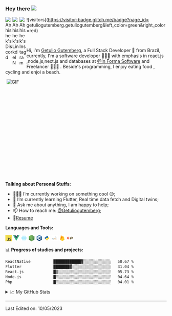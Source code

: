 ### Hey there <img src="https://media.giphy.com/media/hvRJCLFzcasrR4ia7z/giphy.gif" width="25px">
<a href="https://discord.gg/D7d5btMT">
  <img align="left" alt="Abhishek's Discord" width="22px" src="https://seeklogo.com//images/D/discord-logo-134E148657-seeklogo.com.png" />
</a>
<!--<a href="https://twitter.com/geeky_abhiz">
  <img align="left" alt="Abhishek Naidu | Twitter" width="22px" src="https://cdn.jsdelivr.net/npm/simple-icons@v3/icons/twitter.svg" />
</a>-->
<a href="https://www.linkedin.com/in/getuliogutemberg/">
  <img align="left" alt="Abhishek's LinkdeIN" width="22px" src="https://cdn-icons-png.flaticon.com/256/174/174857.png" />
</a>
<!--<a href="https://t.me/">
  <img align="left" alt="Abhishek's Telegram" width="22px" src="https://upload.wikimedia.org/wikipedia/commons/thumb/8/82/Telegram_logo.svg/2048px-Telegram_logo.svg.png" />
</a>-->
<a href="https://www.instagram.com/getuliogutemberg/">
  <img align="left" alt="Abhishek's Instagram" width="22px" src="https://upload.wikimedia.org/wikipedia/commons/thumb/e/e7/Instagram_logo_2016.svg/2048px-Instagram_logo_2016.svg.png" />
</a>
<!--<a href="https://www.reddit.com/user/geekyabhi/">
  <img align="left" alt="Abhishek's Reddit" width="22px" src="https://cdn.jsdelivr.net/npm/simple-icons@v3/icons/reddit.svg" />
</a>-->
<!--<a href="https://leetcode.com/abhisheknaiidu/">
  <img align="left" alt="Abhishek's Leetcode" width="22px" src="https://cdn.jsdelivr.net/npm/simple-icons@v3/icons/leetcode.svg" />
</a>-->


 ![visitors](https://visitor-badge.glitch.me/badge?page_id= getuliogutemberg.getuliogutemberg&left_color=green&right_color=red)

<br />

Hi, I'm [Getulio Gutemberg](https://www.linkedin.com/in/getuliogutemberg/), a Full Stack Developer 🚀 from Brazil, currently, I'm a software developer 🙍🏽‍♂️ with emphasis in react.js ,node.js,next.js and databases at [@In Forma Software](https://www.linkedin.com/company/in-forma-software/mycompany/) and Freelancer 👨🏽‍💻 . Beside's programming, I enjoy eating food , cycling and enjoi a beach.

  <img align="right" alt="GIF" src="https://github.com/abhisheknaiidu/abhisheknaiidu/blob/master/code.gif?raw=true" width="500" height="320" />
  
**Talking about Personal Stuffs:**

- 👨🏽‍💻 I’m currently working on something cool :wink:;
- 🌱 I’m currently learning Flutter, Real time data fetch and Digital twins; 
- 💬 Ask me about anything, I am happy to help;
- 📫 How to reach me: [@Getuliogutemberg](https://www.instagram.com/getuliogutemberg);
- 📝[Resume](https://docs.google.com/document/d/e/2PACX-1vS56KhMX3jVvFWaYr3MjEuXiAb34WIhaMu_PfIBk3oomCXygR_C2tzptqUadKiVV5H1ining6IstJZG/pub)

**Languages and Tools:**  

<code><img height="20" src="https://raw.githubusercontent.com/github/explore/80688e429a7d4ef2fca1e82350fe8e3517d3494d/topics/javascript/javascript.png"></code>
<code><img height="20" src="https://raw.githubusercontent.com/github/explore/80688e429a7d4ef2fca1e82350fe8e3517d3494d/topics/vue/vue.png"></code>
<code><img height="20" src="https://raw.githubusercontent.com/github/explore/80688e429a7d4ef2fca1e82350fe8e3517d3494d/topics/react/react.png"></code>
<code><img height="20" src="https://raw.githubusercontent.com/github/explore/80688e429a7d4ef2fca1e82350fe8e3517d3494d/topics/nodejs/nodejs.png"></code>
<code><img height="20" src="https://raw.githubusercontent.com/github/explore/80688e429a7d4ef2fca1e82350fe8e3517d3494d/topics/cpp/cpp.png"></code>
<code><img height="20" src="https://raw.githubusercontent.com/github/explore/80688e429a7d4ef2fca1e82350fe8e3517d3494d/topics/python/python.png"></code>
<code><img height="20" src="https://raw.githubusercontent.com/github/explore/80688e429a7d4ef2fca1e82350fe8e3517d3494d/topics/mysql/mysql.png"></code>
<code><img height="20" src="https://raw.githubusercontent.com/github/explore/80688e429a7d4ef2fca1e82350fe8e3517d3494d/topics/firebase/firebase.png"></code>
<code><img height="20" src="https://raw.githubusercontent.com/github/explore/80688e429a7d4ef2fca1e82350fe8e3517d3494d/topics/git/git.png"></code>
<!--<code><img height="20" src="https://raw.githubusercontent.com/github/explore/5c058a388828bb5fde0bcafd4bc867b5bb3f26f3/topics/graphql/graphql.png"></code>-->
📊 **Progress of studies and projects:**
<!--START_SECTION:waka-->
```text
ReactNative          ████████████▓░░░░░░░░░░░░   50.67 % 
Flutter              ███████▓░░░░░░░░░░░░░░░░░   31.04 % 
React.js             █▒░░░░░░░░░░░░░░░░░░░░░░░   05.73 % 
Node.js              █░░░░░░░░░░░░░░░░░░░░░░░░   04.64 % 
Php                  █░░░░░░░░░░░░░░░░░░░░░░░░   04.01 % 
```
<!--END_SECTION:waka-->

<details>
<summary>📈 My GitHub Stats</summary>

<p align="center"> <img src="https://github-readme-stats.vercel.app/api?username=getuliogutemberg&show_icons=true&theme=gotham" alt="getuliogutemberg" />

</details>

-----


Last Edited on: 10/05/2023
